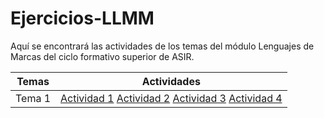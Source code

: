 # Ejercicios-LLMM
Aquí se encontrará las actividades de los temas del módulo Lenguajes de Marcas del ciclo formativo superior de ASIR.

Temas | Actividades
----- | ----------
Tema 1 | [Actividad 1](https://github.com/jesusmb13/Ejercicios-LLMM/blob/main/actividad%201.html) [Actividad 2]() [Actividad 3]() [Actividad 4]()
